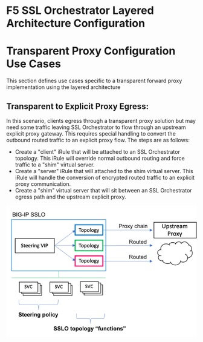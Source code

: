 # F5 SSL Orchestrator Layered Architecture Configuration
# Transparent Proxy Configuration Use Cases
This section defines use cases specific to a transparent forward proxy implementation using the layered architecture

## Transparent to Explicit Proxy Egress:
In this scenario, clients egress through a transparent proxy solution but may need some traffic leaving SSL Orchestrator to flow through an upstream explicit proxy gateway. This requires special handling to convert the outbound routed traffic to an explicit proxy flow. The steps are as follows:

- Create a "client" iRule that will be attached to an SSL Orchestrator topology. This iRule will override normal outbound routing and force traffic to a "shim" virtual server.
- Create a "server" iRule that will attached to the shim virtual server. This iRule will handle the conversion of encrypted routed traffic to an explicit proxy communication.
- Create a "shim" virtual server that will sit between an SSL Orchestrator egress path and the upstream explicit proxy.

![SSL Orchestrator Internal Layered Architecture](../images/sslo-internal-layered-architecture.png)



